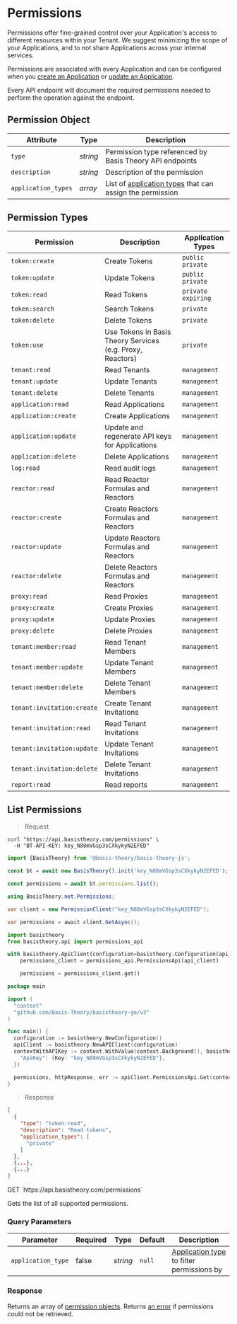 # Permissions

Permissions offer fine-grained control over your Application's access to different resources within your Tenant.
We suggest minimizing the scope of your Applications, and to not share Applications across your internal services.

Permissions are associated with every Application and can be configured when
you [create an Application](#applications-create-application)
or [update an Application](#applications-update-application).

Every API endpoint will document the required permissions needed to perform the operation against the endpoint.

## Permission Object

| Attribute           | Type     | Description                                                                                 |
|---------------------|----------|---------------------------------------------------------------------------------------------|
| `type`              | *string* | Permission type referenced by Basis Theory API endpoints                                    |
| `description`       | *string* | Description of the permission                                                               |
| `application_types` | *array*  | List of [application types](#applications-application-types) that can assign the permission |

## Permission Types

| Permission                 | Description                                                | Application Types    |
|----------------------------|------------------------------------------------------------|----------------------|
| `token:create`             | Create Tokens                                              | `public` `private`   |
| `token:update`             | Update Tokens                                              | `public` `private`   |
| `token:read`               | Read Tokens                                                | `private` `expiring` |
| `token:search`             | Search Tokens                                              | `private`            |
| `token:delete`             | Delete Tokens                                              | `private`            |
| `token:use`                | Use Tokens in Basis Theory Services (e.g. Proxy, Reactors) | `private`            |
| `tenant:read`              | Read Tenants                                               | `management`         |
| `tenant:update`            | Update Tenants                                             | `management`         |
| `tenant:delete`            | Delete Tenants                                             | `management`         |
| `application:read`         | Read Applications                                          | `management`         |
| `application:create`       | Create Applications                                        | `management`         |
| `application:update`       | Update and regenerate API keys for Applications            | `management`         |
| `application:delete`       | Delete Applications                                        | `management`         |
| `log:read`                 | Read audit logs                                            | `management`         |
| `reactor:read`             | Read Reactor Formulas and Reactors                         | `management`         |
| `reactor:create`           | Create Reactors Formulas and Reactors                      | `management`         |
| `reactor:update`           | Update Reactors Formulas and Reactors                      | `management`         |
| `reactor:delete`           | Delete Reactors Formulas and Reactors                      | `management`         |
| `proxy:read`               | Read Proxies                                               | `management`         |
| `proxy:create`             | Create Proxies                                             | `management`         |
| `proxy:update`             | Update Proxies                                             | `management`         |
| `proxy:delete`             | Delete Proxies                                             | `management`         |
| `tenant:member:read`       | Read Tenant Members                                        | `management`         |
| `tenant:member:update`     | Update Tenant Members                                      | `management`         |
| `tenant:member:delete`     | Delete Tenant Members                                      | `management`         |
| `tenant:invitation:create` | Create Tenant Invitations                                  | `management`         |
| `tenant:invitation:read`   | Read Tenant Invitations                                    | `management`         |
| `tenant:invitation:update` | Update Tenant Invitations                                  | `management`         |
| `tenant:invitation:delete` | Delete Tenant Invitations                                  | `management`         |
| `report:read`              | Read reports                                               | `management`         |


## List Permissions

> Request

```shell
curl "https://api.basistheory.com/permissions" \
  -H "BT-API-KEY: key_N88mVGsp3sCXkykyN2EFED"
```

```javascript
import {BasisTheory} from '@basis-theory/basis-theory-js';

const bt = await new BasisTheory().init('key_N88mVGsp3sCXkykyN2EFED');

const permissions = await bt.permissions.list();
```

```csharp
using BasisTheory.net.Permissions;

var client = new PermissionClient("key_N88mVGsp3sCXkykyN2EFED");

var permissions = await client.GetAsync();
```

```python
import basistheory
from basistheory.api import permissions_api

with basistheory.ApiClient(configuration=basistheory.Configuration(api_key="key_N88mVGsp3sCXkykyN2EFED")) as api_client:
    permissions_client = permissions_api.PermissionsApi(api_client)

    permissions = permissions_client.get()
```

```go
package main

import (
  "context"
  "github.com/Basis-Theory/basistheory-go/v3"
)

func main() {
  configuration := basistheory.NewConfiguration()
  apiClient := basistheory.NewAPIClient(configuration)
  contextWithAPIKey := context.WithValue(context.Background(), basistheory.ContextAPIKeys, map[string]basistheory.APIKey{
    "ApiKey": {Key: "key_N88mVGsp3sCXkykyN2EFED"},
  })

  permissions, httpResponse, err := apiClient.PermissionsApi.Get(contextWithAPIKey).Execute()
}
```

> Response

```json
[
  {
    "type": "token:read",
    "description": "Read tokens",
    "application_types": [
      "private"
    ]
  },
  {...},
  {...}
]
```

<span class="http-method get">
  <span class="box-method">GET</span>
  `https://api.basistheory.com/permissions`
</span>

Gets the list of all supported permissions.

### Query Parameters

| Parameter          | Required | Type     | Default | Description                                                                  |
|--------------------|----------|----------|---------|------------------------------------------------------------------------------|
| `application_type` | false    | *string* | `null`  | [Application type](#applications-application-types) to filter permissions by |

### Response

Returns an array of [permission objects](#permissions-permission-object). Returns [an error](#errors) if permissions
could not be retrieved.
